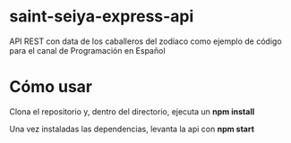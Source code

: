 # saint-seiya-express-api
API REST con data de los caballeros del zodíaco como ejemplo de código para el canal de Programación en Español

# Cómo usar
Clona el repositorio y, dentro del directorio, ejecuta un **npm install**

Una vez instaladas las dependencias, levanta la api con **npm start**